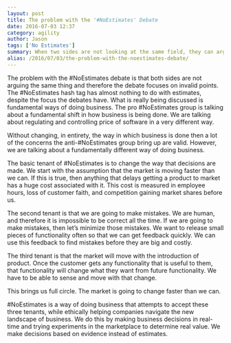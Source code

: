 ```yaml
---
layout: post
title: The problem with the '#NoEstimates' Debate
date: 2016-07-03 12:37
category: agility
author: Jason
tags: ['No Estimates']
summary: When two sides are not looking at the same field, they can argue pointlessly.
alias: /2016/07/03/the-problem-with-the-noestimates-debate/
---
```


The problem with the #NoEstimates debate is that both sides are not arguing the same thing and therefore the debate focuses on invalid points. The #NoEstimates hash tag has almost nothing to do with estimates, despite the focus the debates have. What is really being discussed is fundamental ways of doing business.  The pro #NoEstimates group is talking about a fundamental shift in how business is being done. We are talking about regulating and controlling price of software in a very different way.

Without changing, in entirety, the way in which business is done then a lot of the concerns the anti-#NoEstimates group bring up are valid. However, we are talking about a fundamentally different way of doing business.

The basic tenant of #NoEstimates is to change the way that decisions are made. We start with the assumption that the market is moving faster than we can. If this is true, then anything that delays getting a product to market has a huge cost associated with it. This cost is measured in employee hours, loss of customer faith, and competition gaining market shares before us.

The second tenant is that we are going to make mistakes. We are human, and therefore it is impossible to be correct all the time. If we are going to make mistakes, then let’s minimize those mistakes. We want to release small pieces of functionality often so that we can get feedback quickly. We can use this feedback to find mistakes before they are big and costly.

The third tenant is that the market will move with the introduction of product. Once the customer gets any functionality that is useful to them, that functionality will change what they want from future functionality. We have to be able to sense and move with that change.

This brings us full circle. The market is going to change faster than we can.

#NoEstimates is a way of doing business that attempts to accept these three tenants, while ethically helping companies navigate the new landscape of business. We do this by making business decisions in real-time and trying experiments in the marketplace to determine real value. We make decisions based on evidence instead of estimates.   
